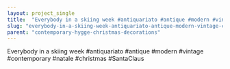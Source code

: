 ```yaml
---
layout: project_single
title:  "Everybody in a skiing week #antiquariato #antique #modern #vintage #contemporary #natale #christmas #SantaClaus"
slug: "everybody-in-a-skiing-week-antiquariato-antique-modern-vintage-contemporary-natale-christmas-santaclaus"
parent: "contemporary-hygge-christmas-decorations"
---
```

Everybody in a skiing week #antiquariato #antique #modern #vintage #contemporary #natale #christmas #SantaClaus